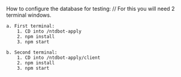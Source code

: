 How to configure the database for testing:
// For this you will need 2 terminal windows.

	a. First terminal:
		1. CD into /ntdbot-apply
		2. npm install
		3. npm start

	b. Second terminal:
		1. CD into /ntdbot-apply/client
		2. npm install
		3. npm start
